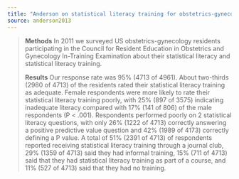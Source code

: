 ```yaml
---
title: "Anderson on statistical literacy training for obstetrics-gynecology residents"
source: anderson2013
---
```


> **Methods** In 2011 we surveyed US obstetrics-gynecology residents
>   participating in the Council for Resident Education in Obstetrics and
>   Gynecology In-Training Examination about their statistical literacy and statistical literacy training.
>
> **Results** Our response rate was 95% (4713 of 4961).
> About two-thirds (2980 of 4713) of the residents rated their statistical literacy training as adequate.
> Female respondents were more likely to rate their statistical literacy training poorly,
>   with 25% (897 of 3575) indicating inadequate literacy compared with 17% (141 of 806)
>   of the male respondents (P < .001).
> Respondents performed poorly on 2 statistical literacy questions,
>   with only 26% (1222 of 4713) correctly answering a positive predictive value question
>   and 42% (1989 of 4173) correctly defining a P value.
> A total of 51% (2391 of 4713) of respondents reported receiving statistical literacy training through a journal club,
>   29% (1359 of 4713) said they had informal training,
>   15% (711 of 4713) said that they had statistical literacy training as part of a course,
>   and 11% (527 of 4713) said that they had no training.
